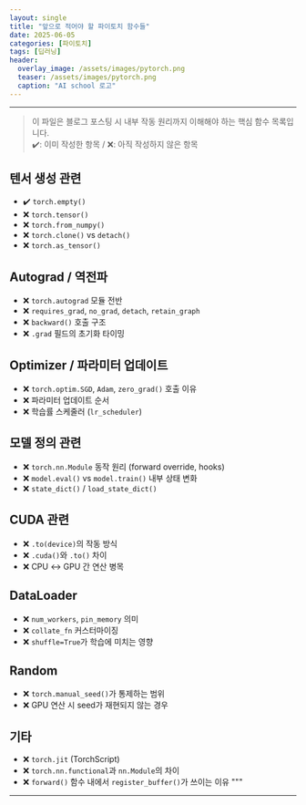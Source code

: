 ```yaml
---
layout: single
title: "앞으로 적어야 할 파이토치 함수들"
date: 2025-06-05
categories: [파이토치]
tags: [딥러닝]
header:
  overlay_image: /assets/images/pytorch.png
  teaser: /assets/images/pytorch.png
  caption: "AI school 로고"
---
```


<style>
/* ─── 썸네일 크기 조절 ───────────────────────────── */
.page__hero--overlay {
  height: 200px !important;           /* 원하는 높이(px)로 조절 */
  background-size: contain !important;/* 이미지 비율 유지하면서 축소 */
  background-position: center center;
}
</style>

---

> 이 파일은 블로그 포스팅 시 내부 작동 원리까지 이해해야 하는 핵심 함수 목록입니다.  
> ✔️: 이미 작성한 항목 / ❌: 아직 작성하지 않은 항목

## 텐서 생성 관련

- ✔️ `torch.empty()`
- ❌ `torch.tensor()`
- ❌ `torch.from_numpy()`
- ❌ `torch.clone()` vs `detach()`
- ❌ `torch.as_tensor()`

## Autograd / 역전파

- ❌ `torch.autograd` 모듈 전반
- ❌ `requires_grad`, `no_grad`, `detach`, `retain_graph`
- ❌ `backward()` 호출 구조
- ❌ `.grad` 필드의 초기화 타이밍

## Optimizer / 파라미터 업데이트

- ❌ `torch.optim.SGD`, `Adam`, `zero_grad()` 호출 이유
- ❌ 파라미터 업데이트 순서
- ❌ 학습률 스케줄러 (`lr_scheduler`)

## 모델 정의 관련

- ❌ `torch.nn.Module` 동작 원리 (forward override, hooks)
- ❌ `model.eval()` vs `model.train()` 내부 상태 변화
- ❌ `state_dict()` / `load_state_dict()`

## CUDA 관련

- ❌ `.to(device)`의 작동 방식
- ❌ `.cuda()`와 `.to()` 차이
- ❌ CPU ↔ GPU 간 연산 병목

## DataLoader

- ❌ `num_workers`, `pin_memory` 의미
- ❌ `collate_fn` 커스터마이징
- ❌ `shuffle=True`가 학습에 미치는 영향

## Random

- ❌ `torch.manual_seed()`가 통제하는 범위
- ❌ GPU 연산 시 seed가 재현되지 않는 경우

## 기타

- ❌ `torch.jit` (TorchScript)
- ❌ `torch.nn.functional`과 `nn.Module`의 차이
- ❌ `forward()` 함수 내에서 `register_buffer()`가 쓰이는 이유
  """

---
